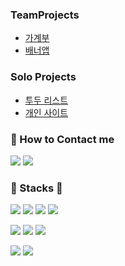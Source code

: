 
### TeamProjects
- [가계부](https://github.com/preCrew/account_book)
- [배너앱](https://github.com/preCrew/banner_create_app)

### Solo Projects
- [투두 리스트](https://github.com/Doosies/todoList-page/)
- [개인 사이트](https://github.com/Doosies/portfolio/)

### 👀 How to Contact me
[![](https://img.shields.io/badge/TechBlog-20C997?&style=style=for-the-badge&logo=Velog&logoColor=white)](https:velog.io/@song961003)
[![](https://img.shields.io/badge/SendMail-EA4335?&style=style=for-the-badge&logo=Gmail&logoColor=white)](mailto:song961003@gmail.com)

### 💪 Stacks 💪
![](https://img.shields.io/badge/Html5-E34F26?&style=style=for-the-badge&logo=Html5&logoColor=white)
![](https://img.shields.io/badge/Css3-1572B6?&style=style=for-the-badge&logo=Css3&logoColor=white)
![](https://img.shields.io/badge/Javascript-F7DF1E?&style=style=for-the-badge&logo=Javascript&logoColor=white)
![](https://img.shields.io/badge/Typescript-3178C6?&style=style=for-the-badge&logo=Typescript&logoColor=white)  

![](https://img.shields.io/badge/React-61DAFB?&style=style=for-the-badge&logo=React&logoColor=white)
![](https://img.shields.io/badge/Redux-764ABC?&style=style=for-the-badge&logo=Redux&logoColor=white)
![](https://img.shields.io/badge/MySQL-4479A1?&style=style=for-the-badge&logo=MySQL&logoColor=white)  

![](https://img.shields.io/badge/NGINX-009639?&style=style=for-the-badge&logo=NGINX&logoColor=white)
![](https://img.shields.io/badge/Git-F05032?&style=style=for-the-badge&logo=Git&logoColor=white)

